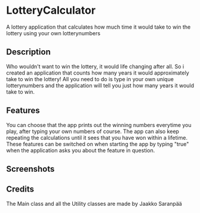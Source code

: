 # LotteryCalculator
A lottery application that calculates how much time it would take to win the lottery using your own lotterynumbers

## Description
Who wouldn't want to win the lottery, it would life changing after all. So i created an application that counts how many years it would approximately take to win the lottery! All you need to do is type in your own unique lotterynumbers and the application will tell you just how many years it would take to win.

## Features
You can choose that the app prints out the winning numbers everytime you play, after typing your own numbers of course.
The app can also keep repeating the calculations until it sees that you have won within a lifetime. These features can be switched on when starting the app by typing "true" when the application asks you about the feature in question.

## Screenshots

## Credits
The Main class and all the Utility classes are made by Jaakko Saranpää



